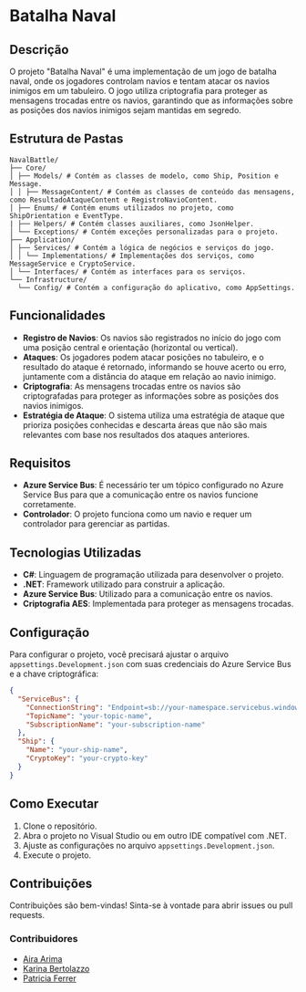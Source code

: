 # Batalha Naval

## Descrição

O projeto "Batalha Naval" é uma implementação de um jogo de batalha naval, onde os jogadores controlam navios e tentam atacar os navios inimigos em um tabuleiro. O jogo utiliza criptografia para proteger as mensagens trocadas entre os navios, garantindo que as informações sobre as posições dos navios inimigos sejam mantidas em segredo.

## Estrutura de Pastas

```
NavalBattle/
├── Core/
│ ├── Models/ # Contém as classes de modelo, como Ship, Position e Message.
│ │ ├── MessageContent/ # Contém as classes de conteúdo das mensagens, como ResultadoAtaqueContent e RegistroNavioContent.
│ ├── Enums/ # Contém enums utilizados no projeto, como ShipOrientation e EventType.
| ├── Helpers/ # Contém classes auxiliares, como JsonHelper.
│ └── Exceptions/ # Contém exceções personalizadas para o projeto.
├── Application/
│ ├── Services/ # Contém a lógica de negócios e serviços do jogo.
│ │ └── Implementations/ # Implementações dos serviços, como MessageService e CryptoService.
│ └── Interfaces/ # Contém as interfaces para os serviços.
└── Infrastructure/
  └── Config/ # Contém a configuração do aplicativo, como AppSettings.
```

## Funcionalidades

- **Registro de Navios**: Os navios são registrados no início do jogo com uma posição central e orientação (horizontal ou vertical).
- **Ataques**: Os jogadores podem atacar posições no tabuleiro, e o resultado do ataque é retornado, informando se houve acerto ou erro, juntamente com a distância do ataque em relação ao navio inimigo.
- **Criptografia**: As mensagens trocadas entre os navios são criptografadas para proteger as informações sobre as posições dos navios inimigos.
- **Estratégia de Ataque**: O sistema utiliza uma estratégia de ataque que prioriza posições conhecidas e descarta áreas que não são mais relevantes com base nos resultados dos ataques anteriores.

## Requisitos

- **Azure Service Bus**: É necessário ter um tópico configurado no Azure Service Bus para que a comunicação entre os navios funcione corretamente.
- **Controlador**: O projeto funciona como um navio e requer um controlador para gerenciar as partidas.

## Tecnologias Utilizadas

- **C#**: Linguagem de programação utilizada para desenvolver o projeto.
- **.NET**: Framework utilizado para construir a aplicação.
- **Azure Service Bus**: Utilizado para a comunicação entre os navios.
- **Criptografia AES**: Implementada para proteger as mensagens trocadas.

## Configuração

Para configurar o projeto, você precisará ajustar o arquivo `appsettings.Development.json` com suas credenciais do Azure Service Bus e a chave criptográfica:

```json
{
  "ServiceBus": {
    "ConnectionString": "Endpoint=sb://your-namespace.servicebus.windows.net/;SharedAccessKeyName=RootManageSharedAccessKey;SharedAccessKey=your-key",
    "TopicName": "your-topic-name",
    "SubscriptionName": "your-subscription-name"
  },
  "Ship": {
    "Name": "your-ship-name",
    "CryptoKey": "your-crypto-key"
  }
}
```

## Como Executar

1. Clone o repositório.
2. Abra o projeto no Visual Studio ou em outro IDE compatível com .NET.
3. Ajuste as configurações no arquivo `appsettings.Development.json`.
4. Execute o projeto.

## Contribuições

Contribuições são bem-vindas! Sinta-se à vontade para abrir issues ou pull requests.

### Contribuidores
- [Aira Arima](https://github.com/airaarima)
- [Karina Bertolazzo](https://github.com/karinabertolazzo)
- [Patricia Ferrer](https://github.com/patsferrer)
